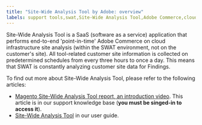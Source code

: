 ```yaml
---
title: "Site-Wide Analysis Tool by Adobe: overview"
labels: support tools,swat,Site-Wide Analysis Tool,Adobe Commerce,cloud infrastructure,Magento
---
```


Site-Wide Analysis Tool is a SaaS (software as a service) application that performs end-to-end 'point-in-time' Adobe Commerce on cloud infrastructure site analysis (within the SWAT environment, not on the customer's site). All tool-related customer site information is collected on predetermined schedules from every three hours to once a day. This means that SWAT is constantly analyzing customer site data for Findings.

To find out more about Site-Wide Analysis Tool, please refer to the following articles:

* [Magento Site-Wide Analysis Tool report, an introduction video](https://support.magento.com/hc/en-us/articles/360048980691-Magento-Site-Wide-Analysis-Tool-report-an-introduction-video). This article is in our support knowledge base (**you must be singed-in to access it**).
* [Site-Wide Analysis Tool](https://docs.magento.com/user-guide/reports/site-wide-analysis-tool.html) in our user guide.
